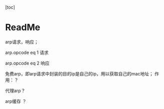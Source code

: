 

[toc]

# ReadMe



arp请求，响应；

arp.opcode eq 1 请求

arp.opcode eq 2 响应



免费arp，即arp请求中封装的目的ip是自己的ip，用以获取自己的mac地址；
作用：？

代理arp？

arp缓存 ？

